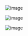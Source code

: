 ![image](https://github.com/user-attachments/assets/cbd08834-e5e8-41d7-9b26-369844911e33)

![image](https://github.com/user-attachments/assets/43d484c2-ef6e-4232-9084-07dd91076193)

![image](https://github.com/user-attachments/assets/95631d51-840c-4aaa-9338-dccf9b2f1e10)
